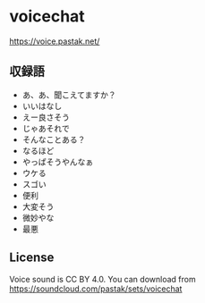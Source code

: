 # voicechat
https://voice.pastak.net/

## 収録語

- あ、あ、聞こえてますか？
- いいはなし
- えー良さそう
- じゃあそれで
- そんなことある？
- なるほど
- やっぱそうやんなぁ
- ウケる
- スゴい
- 便利
- 大変そう
- 微妙やな
- 最悪

## License

Voice sound is CC BY 4.0. You can download from https://soundcloud.com/pastak/sets/voicechat
